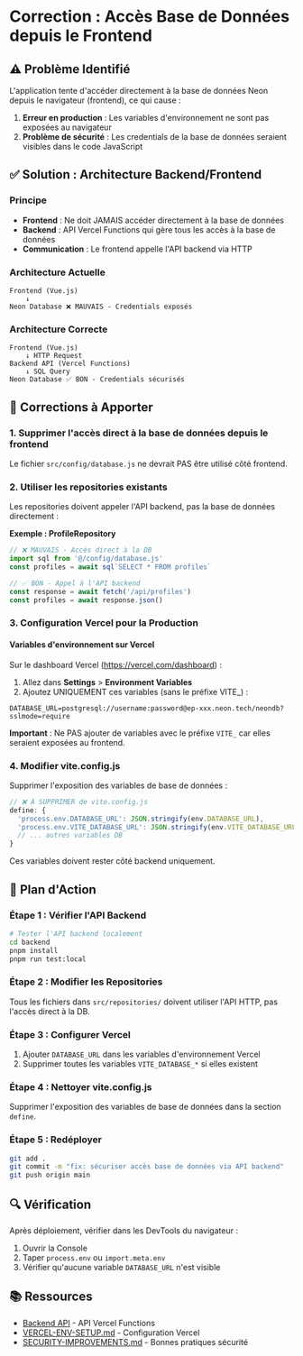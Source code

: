 # Correction : Accès Base de Données depuis le Frontend

## ⚠️ Problème Identifié

L'application tente d'accéder directement à la base de données Neon depuis le navigateur (frontend), ce qui cause :
1. **Erreur en production** : Les variables d'environnement ne sont pas exposées au navigateur
2. **Problème de sécurité** : Les credentials de la base de données seraient visibles dans le code JavaScript

## ✅ Solution : Architecture Backend/Frontend

### Principe
- **Frontend** : Ne doit JAMAIS accéder directement à la base de données
- **Backend** : API Vercel Functions qui gère tous les accès à la base de données
- **Communication** : Le frontend appelle l'API backend via HTTP

### Architecture Actuelle

```
Frontend (Vue.js) 
    ↓
Neon Database ❌ MAUVAIS - Credentials exposés
```

### Architecture Correcte

```
Frontend (Vue.js)
    ↓ HTTP Request
Backend API (Vercel Functions)
    ↓ SQL Query
Neon Database ✅ BON - Credentials sécurisés
```

## 🔧 Corrections à Apporter

### 1. Supprimer l'accès direct à la base de données depuis le frontend

Le fichier `src/config/database.js` ne devrait PAS être utilisé côté frontend.

### 2. Utiliser les repositories existants

Les repositories doivent appeler l'API backend, pas la base de données directement :

**Exemple : ProfileRepository**
```javascript
// ❌ MAUVAIS - Accès direct à la DB
import sql from '@/config/database.js'
const profiles = await sql`SELECT * FROM profiles`

// ✅ BON - Appel à l'API backend
const response = await fetch('/api/profiles')
const profiles = await response.json()
```

### 3. Configuration Vercel pour la Production

#### Variables d'environnement sur Vercel

Sur le dashboard Vercel (https://vercel.com/dashboard) :
1. Allez dans **Settings** > **Environment Variables**
2. Ajoutez UNIQUEMENT ces variables (sans le préfixe VITE_) :

```
DATABASE_URL=postgresql://username:password@ep-xxx.neon.tech/neondb?sslmode=require
```

**Important** : Ne PAS ajouter de variables avec le préfixe `VITE_` car elles seraient exposées au frontend.

### 4. Modifier vite.config.js

Supprimer l'exposition des variables de base de données :

```javascript
// ❌ À SUPPRIMER de vite.config.js
define: {
  'process.env.DATABASE_URL': JSON.stringify(env.DATABASE_URL),
  'process.env.VITE_DATABASE_URL': JSON.stringify(env.VITE_DATABASE_URL),
  // ... autres variables DB
}
```

Ces variables doivent rester côté backend uniquement.

## 📝 Plan d'Action

### Étape 1 : Vérifier l'API Backend
```bash
# Tester l'API backend localement
cd backend
pnpm install
pnpm run test:local
```

### Étape 2 : Modifier les Repositories
Tous les fichiers dans `src/repositories/` doivent utiliser l'API HTTP, pas l'accès direct à la DB.

### Étape 3 : Configurer Vercel
1. Ajouter `DATABASE_URL` dans les variables d'environnement Vercel
2. Supprimer toutes les variables `VITE_DATABASE_*` si elles existent

### Étape 4 : Nettoyer vite.config.js
Supprimer l'exposition des variables de base de données dans la section `define`.

### Étape 5 : Redéployer
```bash
git add .
git commit -m "fix: sécuriser accès base de données via API backend"
git push origin main
```

## 🔍 Vérification

Après déploiement, vérifier dans les DevTools du navigateur :
1. Ouvrir la Console
2. Taper `process.env` ou `import.meta.env`
3. Vérifier qu'aucune variable `DATABASE_URL` n'est visible

## 📚 Ressources

- [Backend API](../backend/api/index.js) - API Vercel Functions
- [VERCEL-ENV-SETUP.md](./VERCEL-ENV-SETUP.md) - Configuration Vercel
- [SECURITY-IMPROVEMENTS.md](./SECURITY-IMPROVEMENTS.md) - Bonnes pratiques sécurité


